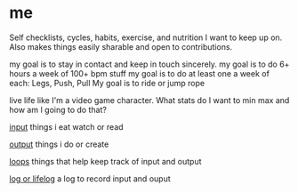 # me

Self checklists, cycles, habits, exercise, and nutrition I want to keep up on. Also makes things easily sharable and open to contributions.

my goal is to stay in contact and keep in touch sincerely.
my goal is to do 6+ hours a week of 100+ bpm stuff
my goal is to do at least one a week of each: Legs, Push, Pull
My goal is to ride or jump rope

live life like I'm a video game character. What stats do I want to min max and how am I going to do that?

[input](/input/README.md)
things i eat watch or read

[output](/output/README.md)
things i do or create

[loops](/loops/README.md)
things that help keep track of input and output

[log or lifelog](/lifelog/README.md)
a log to record input and ouput
